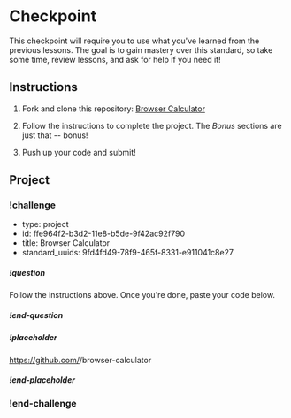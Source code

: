 # Checkpoint

This checkpoint will require you to use what you've learned from the previous lessons. The goal is to gain mastery over this standard, so take some time, review lessons, and ask for help if you need it!

## Instructions

1. Fork and clone this repository: [Browser Calculator](https://github.com/gSchool/browser-calculator)

1. Follow the instructions to complete the project. The *Bonus* sections are just that -- bonus!

1. Push up your code and submit!

## Project

<!-- Question -->

### !challenge

* type: project
* id: ffe964f2-b3d2-11e8-b5de-9f42ac92f790
* title: Browser Calculator
* standard_uuids: 9fd4fd49-78f9-465f-8331-e911041c8e27

##### !question

Follow the instructions above. Once you're done, paste your code below.

##### !end-question

##### !placeholder

https://github.com/<username>/browser-calculator

##### !end-placeholder

### !end-challenge
